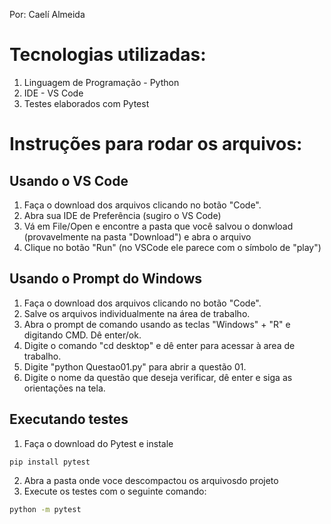 Por: Caelí Almeida

# Tecnologias utilizadas:
01. Linguagem de Programação - Python
02. IDE - VS Code
03. Testes elaborados com Pytest

# Instruções para rodar os arquivos:

## Usando o VS Code

1. Faça o download dos arquivos clicando no botão "Code".
1. Abra sua IDE de Preferência (sugiro o VS Code)
1. Vá em File/Open e encontre a pasta que você salvou o donwload (provavelmente na pasta "Download") e abra o arquivo
1. Clique no botão "Run" (no VSCode ele parece com o símbolo de "play")

## Usando o Prompt do Windows

1. Faça o download dos arquivos clicando no botão "Code".
1. Salve os arquivos individualmente na área de trabalho.
1. Abra o prompt de comando usando as teclas "Windows" + "R" e digitando CMD. Dê enter/ok.
1. Digite o comando "cd desktop" e dê enter para acessar à area de trabalho.
1. Digite "python Questao01.py" para abrir a questão 01.
1. Digite o nome da questão que deseja verificar, dê enter e siga as orientações na tela.

## Executando testes

1. Faça o download do Pytest e instale
```bash
pip install pytest
```
2. Abra a pasta onde voce descompactou os arquivosdo projeto
3. Execute os testes com o seguinte comando:
```bash
python -m pytest
```